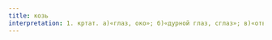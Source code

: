 ```yaml
---
title: козь
interpretation: 1. кртат. а)«глаз, око»; б)«дурной глаз, сглаз»; в)«отверстие, дыра, дырочка»; «проушина»; «глазок»; г)«ячейка, отсек»; д)«глазок, почка» (растений); е) источник, ключ»; 2. тюрк. «жар»; «последние тлеющие угольки»; «горячая зола»; 3. название тамги кипчаков
---
```

